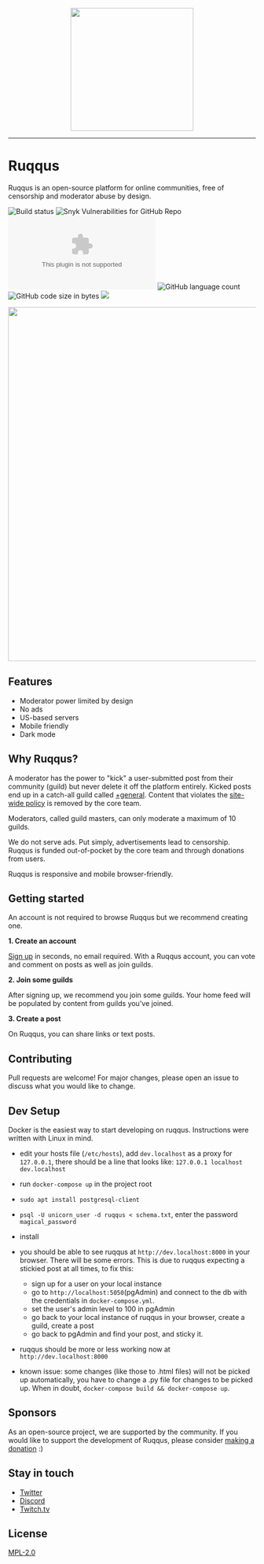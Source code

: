 <p align="center">
<img src="https://raw.githubusercontent.com/ruqqus/ruqqus/master/ruqqus/assets/images/logo/ruqqus_text_logo.png" width="250"/>
</p>

<hr>

# Ruqqus

Ruqqus is an open-source platform for online communities, free of censorship and moderator abuse by design.

![Build status](https://travis-ci.com/ruqqus/ruqqus.svg?branch=master) ![Snyk Vulnerabilities for GitHub Repo](https://img.shields.io/snyk/vulnerabilities/github/ruqqus/ruqqus) [![Website](https://img.shields.io/website/https/www.ruqqus.com?down_color=red&down_message=down&up_message=up)](https://www.ruqqus.com) ![GitHub language count](https://img.shields.io/github/languages/count/ruqqus/ruqqus) ![GitHub code size in bytes](https://img.shields.io/github/languages/code-size/ruqqus/ruqqus) [![](https://img.shields.io/discord/599258778520518676)](https://discord.gg/U57jqnn)

<p align="center">
<img src="https://raw.githubusercontent.com/ruqqus/ruqqus/master/ruqqus/assets/images/preview-images/ruqqus_demo.png" width="720"/>
</p>

## Features

- Moderator power limited by design
- No ads
- US-based servers
- Mobile friendly
- Dark mode

## Why Ruqqus?

A moderator has the power to "kick" a user-submitted post from their community (guild) but never delete it off the platform entirely. Kicked posts end up in a catch-all guild called [+general](https://ruqqus.com/+general). Content that violates the [site-wide policy](https://ruqqus.com/help/terms) is removed by the core team.

Moderators, called guild masters, can only moderate a maximum of 10 guilds.

We do not serve ads. Put simply, advertisements lead to censorship. Ruqqus is funded out-of-pocket by the core team and through donations from users.

Ruqqus is responsive and mobile browser-friendly.

## Getting started

An account is not required to browse Ruqqus but we recommend creating one.

**1. Create an account**

[Sign up](https://ruqqus.com/signup?ref=ruqqus) in seconds, no email required. With a Ruqqus account, you can vote and comment on posts as well as join guilds.

**2. Join some guilds**

After signing up, we recommend you join some guilds. Your home feed will be populated by content from guilds you've joined.

**3. Create a post**

On Ruqqus, you can share links or text posts.

## Contributing

Pull requests are welcome! For major changes, please open an issue to discuss what you would like to change.

## Dev Setup

Docker is the easiest way to start developing on ruqqus.  Instructions were written with Linux in mind.
- edit your hosts file (`/etc/hosts`), add `dev.localhost` as a proxy for `127.0.0.1`, there should be a line that looks like: `127.0.0.1 localhost dev.localhost`
- run `docker-compose up` in the project root
- `sudo apt install postgresql-client`
- `psql -U unicorn_user -d ruqqus < schema.txt`, enter the password `magical_password`
- install 
- you should be able to see ruqqus at `http://dev.localhost:8000` in your browser.  There will be some errors.  This is due to ruqqus expecting a stickied post at all times, to fix this:
  - sign up for a user on your local instance
  - go to `http://localhost:5050`(pgAdmin) and connect to the db with the credentials in `docker-compose.yml`.
  - set the user's admin level to 100 in pgAdmin
  - go back to your local instance of ruqqus in your browser, create a guild, create a post
  - go back to pgAdmin and find your post, and sticky it.
- ruqqus should be more or less working now at `http://dev.localhost:8000`

- known issue:  some changes (like those to .html files) will not be picked up automatically, you have to change a .py file for changes to be picked up.  When in doubt, `docker-compose build && docker-compose up`.

## Sponsors

As an open-source project, we are supported by the community. If you would like to support the development of Ruqqus, please consider [making a donation](https://ruqqus.com/help/donate) :)

## Stay in touch

- [Twitter](https://twitter.com/ruqqus)
- [Discord](https://ruqqus.com/discord)
- [Twitch.tv](https://twitch.tv/captainmeta4)

## License
[MPL-2.0](https://github.com/ruqqus/ruqqus/blob/master/LICENSE)
